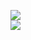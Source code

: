 [![](https://img.shields.io/badge/Made%20With-Github%20Spray-lightgrey.svg?style=for-the-badge&logo=github)](https://github.com/Annihil/github-spray#15115)  
[![](https://i.imgur.com/2DrTn0Z.gif)](https://github.com/Annihil/github-spray)